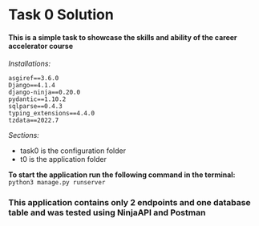 # Task 0 Solution
#### This is a simple task to showcase the skills and ability of the career accelerator course
*Installations:*
```
asgiref==3.6.0
Django==4.1.4
django-ninja==0.20.0
pydantic==1.10.2
sqlparse==0.4.3
typing_extensions==4.4.0
tzdata==2022.7
```
*Sections:*
- task0 is the configuration folder
- t0 is the application folder

**To start the application run the following command in the terminal:**
``` python3 manage.py runserver ```

### This application contains only 2 endpoints and one database table and was tested using NinjaAPI and Postman
